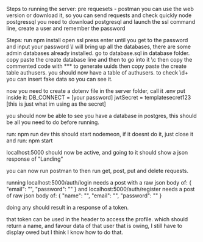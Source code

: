 Steps to running the server:
pre requesets -
postman
  you can use the web version or download it, so you can send requests and check quickly
node
postgressql
  you need to download postgresql and launch the ssl command line, create a user and remember the password

Steps:
run npm install
open ssl
press enter until you get to the password and input your password
\l will bring up all the databases, there are some admin databases already installed.
go to database.sql in database folder.
copy paste the create database line and then to go into it \c
then copy the commented code with *** to generate uuids
then copy paste the create table authusers.
you should now have a table of authusers.
to check \d+
you can insert fake data so you can see it.

now you need to create a dotenv file in the server folder, call it .env
put inside it:
DB_CONNECT = [your password]
jwtSecret = templatesecret123 [this is just what im using as the secret]

you should now be able to see you have a database in postgres, this should be all you need to do before running.

run: npm run dev
this should start nodemeon, if it doesnt do it, just close it and run: npm start

localhost:5000 should now be active, and going to it should show a json response of "Landing"

you can now run postman to then run get, post, put and delete requests.

running localhost:5000/auth/login
needs a post with a raw json body of:
{
  "email": "",
  "password": ""
}
and localhost:5000/auth/register needs a post of raw json body of:
{
  "name": "",
  "email": "",
  "password": ""
}

doing any should result in a response of a token.

that token can be used in the header to access the profile.
which should return a name, and favour data of that user that is owing, I still have to display owed but I think I know how to do that.